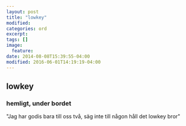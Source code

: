 ```yaml
---
layout: post
title: "lowkey"
modified:
categories: ord
excerpt:
tags: []
image:
  feature:
date: 2014-08-08T15:39:55-04:00
modified: 2016-06-01T14:19:19-04:00
---
```


## lowkey

### hemligt, under bordet

"Jag har godis bara till oss två, säg inte till någon håll det lowkey bror"
